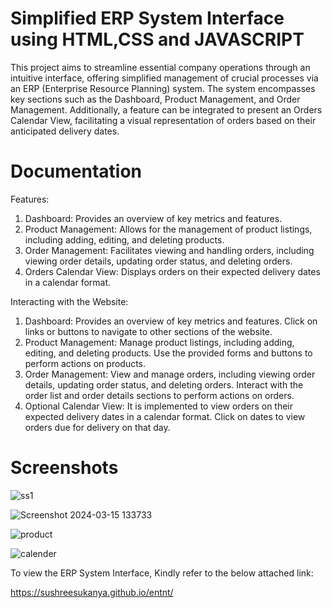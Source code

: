 # Simplified ERP System Interface using HTML,CSS and JAVASCRIPT

This project aims to streamline essential company operations through an intuitive interface, offering simplified management of crucial processes via an ERP (Enterprise Resource Planning) system. The system encompasses key sections such as the Dashboard, Product Management, and Order Management. Additionally, a feature can be integrated to present an Orders Calendar View, facilitating a visual representation of orders based on their anticipated delivery dates.

# Documentation

Features:

1. Dashboard: Provides an overview of key metrics and features.
2. Product Management: Allows for the management of product listings, including adding, editing, and deleting products.
3. Order Management: Facilitates viewing and handling orders, including viewing order details, updating order status, and deleting orders.
4. Orders Calendar View: Displays orders on their expected delivery dates in a calendar format.

Interacting with the Website:

1. Dashboard: Provides an overview of key metrics and features. Click on links or buttons to navigate to other sections of the website.
2. Product Management: Manage product listings, including adding, editing, and deleting products. Use the provided forms and buttons to perform actions on products.
3. Order Management: View and manage orders, including viewing order details, updating order status, and deleting orders. Interact with the order list and order details sections to perform actions on orders.
4. Optional Calendar View: It is implemented to view orders on their expected delivery dates in a calendar format. Click on dates to view orders due for delivery on that day.

# Screenshots

![ss1](https://github.com/Sushreesukanya/entnt/assets/162134544/02381db0-e7ba-43f3-a1ea-a79d1ea89c62)

![Screenshot 2024-03-15 133733](https://github.com/Sushreesukanya/entnt/assets/162134544/96d2296b-92db-4a15-8ff6-12e5d7a422a2)

![product](https://github.com/Sushreesukanya/entnt/assets/162134544/d041a7d6-7e2f-493b-900d-fdbbfe7d673a)

![calender](https://github.com/Sushreesukanya/entnt/assets/162134544/a3d3ff80-3340-4b4d-8a9b-67d91d5055ff)




To view the ERP System Interface, Kindly refer to the below attached link:

https://sushreesukanya.github.io/entnt/

